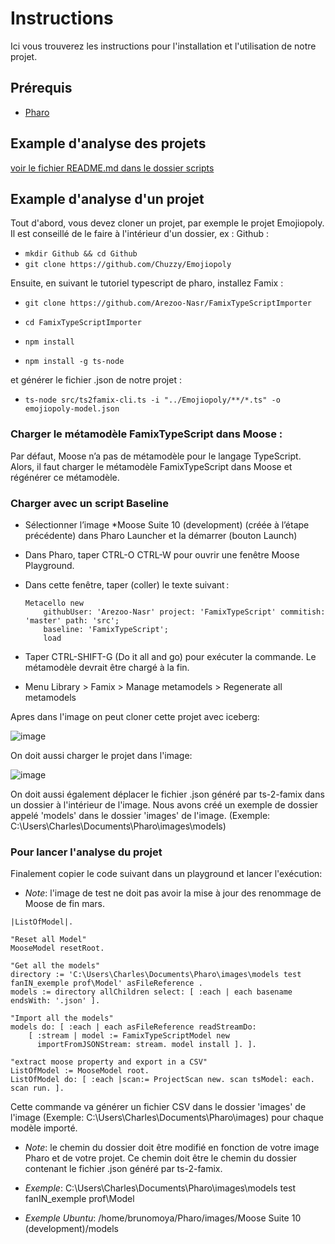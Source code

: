 # Instructions

Ici vous trouverez les instructions pour l'installation et l'utilisation de notre projet.

## Prérequis

* [Pharo](https://pharo.org/download)


## Example d'analyse des projets

[voir le fichier README.md dans le dossier scripts](INSTRUCTIONS.md)

## Example d'analyse d'un projet

Tout d'abord, vous devez cloner un projet, par exemple le projet Emojiopoly. Il est conseillé de le faire à l'intérieur d'un dossier, ex : Github :

* `mkdir Github && cd Github`
* `git clone https://github.com/Chuzzy/Emojiopoly`

Ensuite, en suivant le tutoriel typescript de pharo, installez Famix :

* `git clone https://github.com/Arezoo-Nasr/FamixTypeScriptImporter`

* `cd FamixTypeScriptImporter`

* `npm install`

* `npm install -g ts-node`

 et générer le fichier .json de notre projet :

* `ts-node src/ts2famix-cli.ts -i "../Emojiopoly/**/*.ts" -o emojiopoly-model.json`

### Charger le métamodèle FamixTypeScript dans Moose :

Par défaut, Moose n’a pas de métamodèle pour le langage TypeScript. Alors, il faut charger le métamodèle FamixTypeScript dans Moose et régénérer ce métamodèle.

### Charger avec un script Baseline

- Sélectionner l’image *Moose Suite 10 (development) (créée à l’étape précédente) dans Pharo Launcher et la démarrer (bouton Launch)

- Dans Pharo, taper CTRL-O CTRL-W pour ouvrir une fenêtre Moose Playground.

- Dans cette fenêtre, taper (coller) le texte suivant :

    ```
    Metacello new 
        githubUser: 'Arezoo-Nasr' project: 'FamixTypeScript' commitish: 'master' path: 'src';
        baseline: 'FamixTypeScript';
        load
    ```

- Taper CTRL-SHIFT-G (Do it all and go) pour exécuter la commande. Le métamodèle devrait être chargé à la fin.

- Menu Library > Famix > Manage metamodels > Regenerate all metamodels

Apres dans l'image on peut cloner cette projet avec iceberg:

![image](https://user-images.githubusercontent.com/10481058/231510555-3e785324-446b-478d-9f41-55f0e969a622.png)

On doit aussi charger le projet dans l'image:

![image](https://user-images.githubusercontent.com/10481058/232180728-12b9b57d-bc28-45a1-8892-d8eea4cc6aa5.png)

On doit aussi également déplacer le fichier .json généré par ts-2-famix dans un dossier à l'intérieur de l'image. Nous avons créé un exemple de dossier appelé 'models' dans le dossier 'images' de l'image. (Exemple: C:\Users\Charles\Documents\Pharo\images\models)

### Pour lancer l'analyse du projet

Finalement copier le code suivant dans un playground et lancer l'exécution:
* *Note*: l'image de test ne doit pas avoir la mise à jour des renommage de Moose de fin mars. 

```
|ListOfModel|.

"Reset all Model"
MooseModel resetRoot. 

"Get all the models"
directory := 'C:\Users\Charles\Documents\Pharo\images\models test fanIN_exemple prof\Model' asFileReference .
models := directory allChildren select: [ :each | each basename endsWith: '.json' ].

"Import all the models"
models do: [ :each | each asFileReference readStreamDo:
    [ :stream | model := FamixTypeScriptModel new 
      importFromJSONStream: stream. model install ]. ].

"extract moose property and export in a CSV"
ListOfModel := MooseModel root.
ListOfModel do: [ :each |scan:= ProjectScan new. scan tsModel: each. scan run. ].

```

Cette commande va générer un fichier CSV dans le dossier 'images' de l'image (Exemple: C:\Users\Charles\Documents\Pharo\images) pour chaque modèle importé.

* *Note*: le chemin du dossier doit être modifié en fonction de votre image Pharo et de votre projet. Ce chemin doit être le chemin du dossier contenant le fichier .json généré par ts-2-famix.

* *Exemple*: C:\Users\Charles\Documents\Pharo\images\models test fanIN_exemple prof\Model
* *Exemple Ubuntu*: /home/brunomoya/Pharo/images/Moose Suite 10 (development)/models
